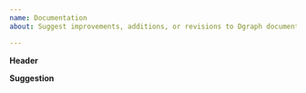```yaml
---
name: Documentation
about: Suggest improvements, additions, or revisions to Dgraph documentation.

---
```


**Header**
<!--  Define the references of your proposal. [e.g. A specific path to sections of the docs, discuss thread]  -->

**Suggestion**

